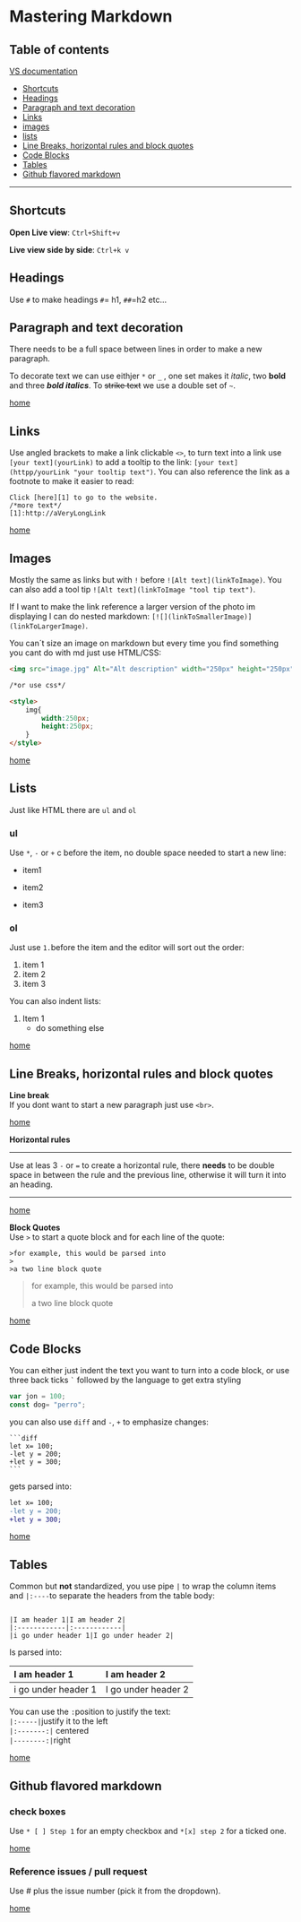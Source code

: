 # Mastering Markdown


## Table of contents
[VS documentation](https://code.visualstudio.com/docs/languages/markdown)
* [Shortcuts](#shortcuts)                         
* [Headings](#headings)
* [Paragraph and text decoration](#paragraph-and-text-decoration)
* [Links](#links)
* [images](#images)
* [lists](lists)
* [Line Breaks, horizontal rules and block quotes](#line-breaks-horizontal-rules-and-block-quotes)
* [Code Blocks](#code-blocks)
* [Tables](#tables)
* [Github flavored markdown](#github-flavored-markdown)
----

## Shortcuts
**Open Live view**: `Ctrl+Shift+v`

**Live view side by side**: `Ctrl+k v`

## Headings
Use `#` to make headings `#`= h1, `##`=h2 etc...

## Paragraph and text decoration
There needs to be a full space between lines in order to make a new paragraph.

To decorate text we can use eithjer `*` or `_` , one set makes it *italic*, two **bold** and three ***bold italics***. To ~~strike text~~ we use a double set of `~`.

[home][home]

## Links

Use angled brackets to make a link clickable `<>`, to turn text into a link use `[your text](yourLink)` to add a tooltip to the link: `[your text](httpp/yourLink "your tooltip text")`.
You can also reference the link as a footnote to make it easier to read:
```
Click [here][1] to go to the website.
/*more text*/
[1]:http://aVeryLongLink 

```

[home][home]
## Images

Mostly the same as links but with `!` before `![Alt text](linkToImage)`. You can also add a tool tip `![Alt text](linkToImage "tool tip text")`.

If I want to make the link reference a larger version of the photo im displaying I can do nested markdown: `[![](linkToSmallerImage)](linkToLargerImage)`.

You can´t size an image on markdown but every time you find something you cant do with md just use HTML/CSS:
```html
<img src="image.jpg" Alt="Alt description" width="250px" height="250px">

/*or use css*/

<style>
    img{
        width:250px;
        height:250px;
    }
</style>
```

[home][home]
## Lists

Just like HTML there are `ul` and `ol`

### ul

Use `*`, `-` or `+` c before the item, no double space needed to start a new line:
* item1
+ item2
- item3

### ol
Just use `1.`before the item and the editor will sort out the order:
1. item 1
1. item 2
1. item 3

You can also indent lists:

1. Item 1
    * do something else

[home][home]

## Line Breaks, horizontal rules and block quotes

**Line break**<br>
If you dont want to start a new paragraph just use `<br>`.

[home][home]

**Horizontal rules**<br>

---
Use at leas 3 `-` or `=` to create a horizontal rule, there **needs** to be double space in between the rule and the previous line, otherwise it will turn it into an heading.

---

[home][home]

**Block Quotes**<br>
 Use `>` to start a quote block and for each line of the quote:

 ```
 >for example, this would be parsed into
 >
 >a two line block quote
 ```
>for example, this would be parsed into
>  
>a two line block quote

[home][home]

## Code Blocks

You can either just indent the text you want to turn into a code block, or use three back ticks `` ` ``   followed by the language to get extra styling  

```js
var jon = 100;
const dog= "perro";
```

you can also use `diff` and `-`, `+` to emphasize changes:
````
```diff
let x= 100;
-let y = 200;
+let y = 300;
``` 
````

gets parsed into:

```diff
let x= 100;
-let y = 200;
+let y = 300;
```

[home][home]
## Tables

Common but **not** standardized, you use pipe `|` to wrap the column items and `|:----`to separate the headers from the table body:

```

|I am header 1|I am header 2|
|:------------|:------------|
|i go under header 1|I go under header 2|
```
Is parsed into:

|I am header 1|I am header 2|
|:----------|:-----------|
|i go under header 1|I go under header 2|

You can use the `:`position to justify the text:<br>
`|:-----|`justify it to the left<br>
`|:-------:|` centered <br>
`|--------:|`right

[home][home]

## Github flavored markdown

### check boxes
Use `* [ ] Step 1`  for an empty checkbox and `*[x] step 2` for a ticked one.

[home][home]

### Reference issues / pull request

Use # plus the issue number (pick it from the dropdown).

[home][home]

[home]:#table-of-contents
























